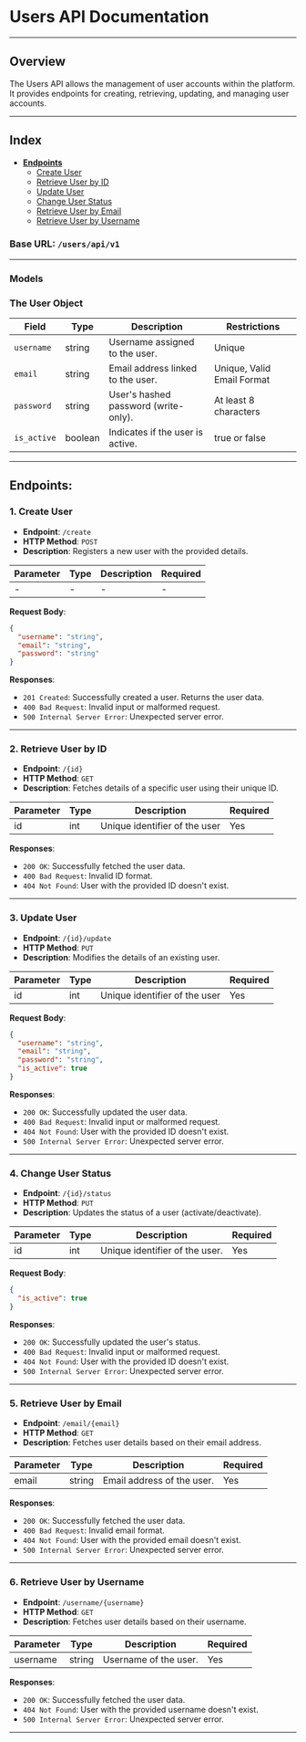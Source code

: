 # **Users API Documentation**

---

## **Overview**

The Users API allows the management of user accounts within the platform. It provides endpoints for creating,
retrieving, updating, and managing user accounts.

---

## **Index**

- **[Endpoints](#endpoints)**
    - [Create User](#create-user)
    - [Retrieve User by ID](#retrieve-user-by-id)
    - [Update User](#update-user)
    - [Change User Status](#change-user-status)
    - [Retrieve User by Email](#retrieve-user-by-email)
    - [Retrieve User by Username](#retrieve-user-by-username)

### **Base URL**: `/users/api/v1`

---

### **Models**

### **The User Object**

| Field       | Type    | Description                          | Restrictions               |
|-------------|---------|--------------------------------------|----------------------------|
| `username`  | string  | Username assigned to the user.       | Unique                     |
| `email`     | string  | Email address linked to the user.    | Unique, Valid Email Format |
| `password`  | string  | User's hashed password (write-only). | At least 8 characters      |
| `is_active` | boolean | Indicates if the user is active.     | true or false              |

---

## **Endpoints**:

### <a name="create-user"></a>**1. Create User**

- **Endpoint**: `/create`
- **HTTP Method**: `POST`
- **Description**: Registers a new user with the provided details.

| Parameter | Type | Description | Required |
|-----------|------|-------------|----------|
| -         | -    | -           | -        |

**Request Body**:

```json
{
  "username": "string",
  "email": "string",
  "password": "string"
}
```

**Responses**:

- `201 Created`: Successfully created a user. Returns the user data.
- `400 Bad Request`: Invalid input or malformed request.
- `500 Internal Server Error`: Unexpected server error.

---

### <a name="retrieve-user-by-id"></a>**2. Retrieve User by ID**

- **Endpoint**: `/{id}`
- **HTTP Method**: `GET`
- **Description**: Fetches details of a specific user using their unique ID.

| Parameter | Type | Description                   | Required |
|-----------|------|-------------------------------|----------|
| id        | int  | Unique identifier of the user | Yes      |

**Responses**:

- `200 OK`: Successfully fetched the user data.
- `400 Bad Request`: Invalid ID format.
- `404 Not Found`: User with the provided ID doesn't exist.

---

### <a name="update-user"></a>**3. Update User**

- **Endpoint**: `/{id}/update`
- **HTTP Method**: `PUT`
- **Description**: Modifies the details of an existing user.

| Parameter | Type | Description                   | Required |
|-----------|------|-------------------------------|----------|
| id        | int  | Unique identifier of the user | Yes      |

**Request Body**:

```json
{
  "username": "string",
  "email": "string",
  "password": "string",
  "is_active": true
}
```

**Responses**:

- `200 OK`: Successfully updated the user data.
- `400 Bad Request`: Invalid input or malformed request.
- `404 Not Found`: User with the provided ID doesn't exist.
- `500 Internal Server Error`: Unexpected server error.

---

### <a name="change-user-status"></a>**4. Change User Status**

- **Endpoint**: `/{id}/status`
- **HTTP Method**: `PUT`
- **Description**: Updates the status of a user (activate/deactivate).

| Parameter | Type | Description                    | Required |
|-----------|------|--------------------------------|----------|
| id        | int  | Unique identifier of the user. | Yes      |

**Request Body**:

```json
{
  "is_active": true
}
```

**Responses**:

- `200 OK`: Successfully updated the user's status.
- `400 Bad Request`: Invalid input or malformed request.
- `404 Not Found`: User with the provided ID doesn't exist.
- `500 Internal Server Error`: Unexpected server error.

---

### <a name="retrieve-user-by-email"></a>**5. Retrieve User by Email**

- **Endpoint**: `/email/{email}`
- **HTTP Method**: `GET`
- **Description**: Fetches user details based on their email address.

| Parameter | Type   | Description                | Required |
|-----------|--------|----------------------------|----------|
| email     | string | Email address of the user. | Yes      |

**Responses**:

- `200 OK`: Successfully fetched the user data.
- `400 Bad Request`: Invalid email format.
- `404 Not Found`: User with the provided email doesn't exist.
- `500 Internal Server Error`: Unexpected server error.

---

### <a name="retrieve-user-by-username"></a>**6. Retrieve User by Username**

- **Endpoint**: `/username/{username}`
- **HTTP Method**: `GET`
- **Description**: Fetches user details based on their username.

| Parameter | Type   | Description           | Required |
|-----------|--------|-----------------------|----------|
| username  | string | Username of the user. | Yes      |

**Responses**:

- `200 OK`: Successfully fetched the user data.
- `404 Not Found`: User with the provided username doesn't exist.
- `500 Internal Server Error`: Unexpected server error.

---

